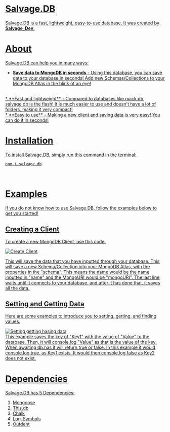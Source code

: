 
# <u>Salvage.DB

Salvage.DB is a fast, lightweight, easy-to-use database. It was created by **Salvage_Dev**.

# <u>About

  

Salvage.DB can help you in many ways:

  

*  **Save data to MongoDB in seconds** - Using this database, you can save data to your database in seconds! Add new Schemas/Collections to your MongoDB Atlas in the blink of an eye!
<br>
* **Fast and lightweight** - Compared to databases like quick.db, salvage.db is the flash! It is much easier to use and doesn't have a lot of folders, making it very compact!
<br>
* **Easy to use** - Making a new client and saving data is very easy! You can do it in seconds!

# <u>Installation

To install Salvage.DB, simply run this command in the terminal:

```
npm i salvage.db
```
<br>

# <u>Examples

If you do not know how to use Salvage.DB, follow the examples below to get you started!

## <u>Creating a Client

To create a new MongoDB Client, use this code:

![Create Client](https://salvage.is-inside.me/THNP59F8.png)
<br>

This will save the data that you have inputted through your database. This will save a new Schema/Collection into your MongoDB Atlas, with the properties in the "schema". This means the name would be the name inputted in "name" and the MongoURI would be "mongoURI". The last line waits until it connects to your database, and after it has done that, it saves all the data.

## <u>Setting and Getting Data

Here are some examples to introduce you to setting, getting, and finding values.

![Setting getting hasing data](https://salvage.is-inside.me/Roqq2Kpy.png)
<br>
This example saves the key of "Key1" with the value of "Value" to the database. Then, it will console.log "Value" as that is the value of the key. When awaiting db.has it will return true or false. In this example it would console.log true, as Key1 exists. It would then console.log false as Key2 does not exist.
<br>
  

# <u>Dependencies

  

Salvage.DB has 5 Dependencies:

1) Mongoose
2) This.db
3) Chalk
4) Log-Symbols
5) Outdent